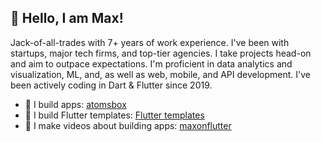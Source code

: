 ## 👋 Hello, I am Max!

Jack-of-all-trades with 7+ years of work experience. I've been with startups, major tech firms, and top-tier agencies. I take projects head-on and aim to outpace expectations. I'm proficient in data analytics and visualization, ML, and, as well as web, mobile, and API development. I've been actively coding in Dart & Flutter since 2019.

- 🔭 I build apps: [atomsbox](https://www.atomsbox.com)
- 🌱 I build Flutter templates: [Flutter templates](https://www.atomsbox.com/templates)
- 👯 I make videos about building apps: [maxonflutter](https://www.youtube.com/maxonflutter)

<!--
## 📊 Statistics
[![Max on Flutter's github stats](https://github-readme-stats.vercel.app/api?username=maxonflutter&theme=dark&count_private=true)](https://github.com/anuraghazra/github-readme-stats)
-->

